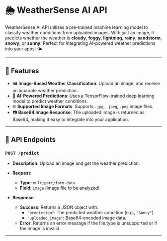 # 🌦️ WeatherSense AI API

WeatherSense AI API utilizes a pre-trained machine learning model to classify weather conditions from uploaded images. With just an image, it predicts whether the weather is **cloudy**, **foggy**, **lightning**, **rainy**, **sandstorm**, **snowy**, or **sunny**. Perfect for integrating AI-powered weather predictions into your apps! 🌤️

---

## 🚀 Features

- 🖼️ **Image-Based Weather Classification**: Upload an image, and receive an accurate weather prediction.
- 🤖 **AI-Powered Predictions**: Uses a TensorFlow-trained deep learning model to predict weather conditions.
- 🌐 **Supported Image Formats**: Supports `.jpg`, `.jpeg`, `.png` image files.
- 📷 **Base64 Image Response**: The uploaded image is returned as Base64, making it easy to integrate into your application.

---

## 📡 API Endpoints

### `POST /predict`

- **Description**: Upload an image and get the weather prediction.
- **Request**:
  - **Type**: `multipart/form-data`
  - **Field**: `image` (image file to be analyzed)

- **Response**:
  - **Success**: Returns a JSON object with:
    - `"prediction"`: The predicted weather condition (e.g., `"Sunny"`).
    - `"uploaded_image"`: Base64-encoded image data.
  - **Error**: Returns an error message if the file type is unsupported or if the image is invalid.

---
